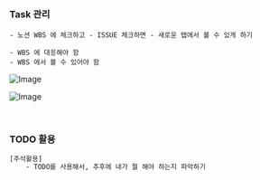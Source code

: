 



### Task 관리 

```
- 노션 WBS 에 체크하고 - ISSUE 체크하면 - 새로운 탭에서 볼 수 있게 하기 

- WBS 에 대응해야 함 
- WBS 에서 볼 수 있어야 함 
```
![Image](https://i.imgur.com/ZKPtlfF.png)

![Image](https://i.imgur.com/yAfPvh9.png)

<br />

### TODO 활용 

```BASH
[주석활용]
    - TODO를 사용해서, 추후에 내가 뭘 해야 하는지 파악하기  

```